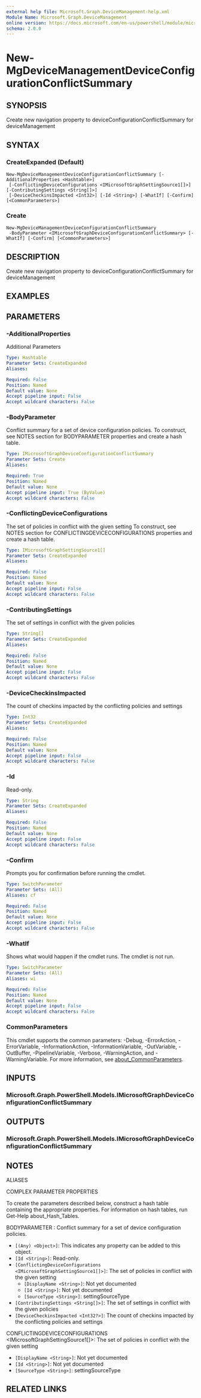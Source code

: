 ```yaml
---
external help file: Microsoft.Graph.DeviceManagement-help.xml
Module Name: Microsoft.Graph.DeviceManagement
online version: https://docs.microsoft.com/en-us/powershell/module/microsoft.graph.devicemanagement/new-mgdevicemanagementdeviceconfigurationconflictsummary
schema: 2.0.0
---
```


# New-MgDeviceManagementDeviceConfigurationConflictSummary

## SYNOPSIS
Create new navigation property to deviceConfigurationConflictSummary for deviceManagement

## SYNTAX

### CreateExpanded (Default)
```
New-MgDeviceManagementDeviceConfigurationConflictSummary [-AdditionalProperties <Hashtable>]
 [-ConflictingDeviceConfigurations <IMicrosoftGraphSettingSource1[]>] [-ContributingSettings <String[]>]
 [-DeviceCheckinsImpacted <Int32>] [-Id <String>] [-WhatIf] [-Confirm] [<CommonParameters>]
```

### Create
```
New-MgDeviceManagementDeviceConfigurationConflictSummary
 -BodyParameter <IMicrosoftGraphDeviceConfigurationConflictSummary> [-WhatIf] [-Confirm] [<CommonParameters>]
```

## DESCRIPTION
Create new navigation property to deviceConfigurationConflictSummary for deviceManagement

## EXAMPLES

## PARAMETERS

### -AdditionalProperties
Additional Parameters

```yaml
Type: Hashtable
Parameter Sets: CreateExpanded
Aliases:

Required: False
Position: Named
Default value: None
Accept pipeline input: False
Accept wildcard characters: False
```

### -BodyParameter
Conflict summary for a set of device configuration policies.
To construct, see NOTES section for BODYPARAMETER properties and create a hash table.

```yaml
Type: IMicrosoftGraphDeviceConfigurationConflictSummary
Parameter Sets: Create
Aliases:

Required: True
Position: Named
Default value: None
Accept pipeline input: True (ByValue)
Accept wildcard characters: False
```

### -ConflictingDeviceConfigurations
The set of policies in conflict with the given setting
To construct, see NOTES section for CONFLICTINGDEVICECONFIGURATIONS properties and create a hash table.

```yaml
Type: IMicrosoftGraphSettingSource1[]
Parameter Sets: CreateExpanded
Aliases:

Required: False
Position: Named
Default value: None
Accept pipeline input: False
Accept wildcard characters: False
```

### -ContributingSettings
The set of settings in conflict with the given policies

```yaml
Type: String[]
Parameter Sets: CreateExpanded
Aliases:

Required: False
Position: Named
Default value: None
Accept pipeline input: False
Accept wildcard characters: False
```

### -DeviceCheckinsImpacted
The count of checkins impacted by the conflicting policies and settings

```yaml
Type: Int32
Parameter Sets: CreateExpanded
Aliases:

Required: False
Position: Named
Default value: None
Accept pipeline input: False
Accept wildcard characters: False
```

### -Id
Read-only.

```yaml
Type: String
Parameter Sets: CreateExpanded
Aliases:

Required: False
Position: Named
Default value: None
Accept pipeline input: False
Accept wildcard characters: False
```

### -Confirm
Prompts you for confirmation before running the cmdlet.

```yaml
Type: SwitchParameter
Parameter Sets: (All)
Aliases: cf

Required: False
Position: Named
Default value: None
Accept pipeline input: False
Accept wildcard characters: False
```

### -WhatIf
Shows what would happen if the cmdlet runs.
The cmdlet is not run.

```yaml
Type: SwitchParameter
Parameter Sets: (All)
Aliases: wi

Required: False
Position: Named
Default value: None
Accept pipeline input: False
Accept wildcard characters: False
```

### CommonParameters
This cmdlet supports the common parameters: -Debug, -ErrorAction, -ErrorVariable, -InformationAction, -InformationVariable, -OutVariable, -OutBuffer, -PipelineVariable, -Verbose, -WarningAction, and -WarningVariable. For more information, see [about_CommonParameters](http://go.microsoft.com/fwlink/?LinkID=113216).

## INPUTS

### Microsoft.Graph.PowerShell.Models.IMicrosoftGraphDeviceConfigurationConflictSummary

## OUTPUTS

### Microsoft.Graph.PowerShell.Models.IMicrosoftGraphDeviceConfigurationConflictSummary

## NOTES

ALIASES

COMPLEX PARAMETER PROPERTIES

To create the parameters described below, construct a hash table containing the appropriate properties. For information on hash tables, run Get-Help about_Hash_Tables.


BODYPARAMETER <IMicrosoftGraphDeviceConfigurationConflictSummary>: Conflict summary for a set of device configuration policies.
  - `[(Any) <Object>]`: This indicates any property can be added to this object.
  - `[Id <String>]`: Read-only.
  - `[ConflictingDeviceConfigurations <IMicrosoftGraphSettingSource1[]>]`: The set of policies in conflict with the given setting
    - `[DisplayName <String>]`: Not yet documented
    - `[Id <String>]`: Not yet documented
    - `[SourceType <String>]`: settingSourceType
  - `[ContributingSettings <String[]>]`: The set of settings in conflict with the given policies
  - `[DeviceCheckinsImpacted <Int32?>]`: The count of checkins impacted by the conflicting policies and settings

CONFLICTINGDEVICECONFIGURATIONS <IMicrosoftGraphSettingSource1[]>: The set of policies in conflict with the given setting
  - `[DisplayName <String>]`: Not yet documented
  - `[Id <String>]`: Not yet documented
  - `[SourceType <String>]`: settingSourceType

## RELATED LINKS
